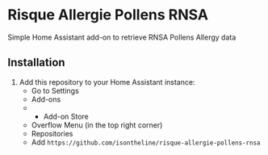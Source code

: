# Risque Allergie Pollens RNSA
Simple Home Assistant add-on to retrieve RNSA Pollens Allergy data

## Installation
1. Add this repository to your Home Assistant instance:
   - Go to Settings
   - Add-ons
   - + Add-on Store
   - Overflow Menu (in the top right corner)
   - Repositories
   - Add `https://github.com/isontheline/risque-allergie-pollens-rnsa`